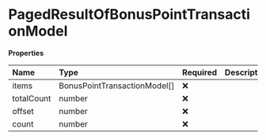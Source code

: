 # PagedResultOfBonusPointTransactionModel

**Properties**

| Name       | Type                         | Required | Description |
| :--------- | :--------------------------- | :------- | :---------- |
| items      | BonusPointTransactionModel[] | ❌       |             |
| totalCount | number                       | ❌       |             |
| offset     | number                       | ❌       |             |
| count      | number                       | ❌       |             |

<!-- This file was generated by liblab | https://liblab.com/ -->
